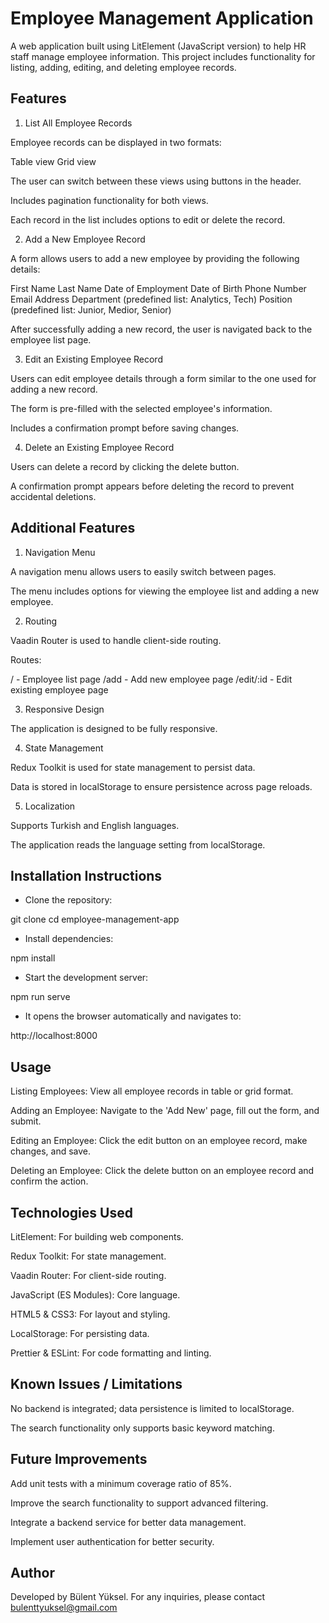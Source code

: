 # Employee Management Application

A web application built using LitElement (JavaScript version) to help HR staff manage employee information. This project includes functionality for listing, adding, editing, and deleting employee records.

## Features

1. List All Employee Records

Employee records can be displayed in two formats:

Table view
Grid view

The user can switch between these views using buttons in the header.

Includes pagination functionality for both views.

Each record in the list includes options to edit or delete the record.

2. Add a New Employee Record

A form allows users to add a new employee by providing the following details:

First Name
Last Name
Date of Employment
Date of Birth
Phone Number
Email Address
Department (predefined list: Analytics, Tech)
Position (predefined list: Junior, Medior, Senior)

After successfully adding a new record, the user is navigated back to the employee list page.

3. Edit an Existing Employee Record

Users can edit employee details through a form similar to the one used for adding a new record.

The form is pre-filled with the selected employee's information.

Includes a confirmation prompt before saving changes.

4. Delete an Existing Employee Record

Users can delete a record by clicking the delete button.

A confirmation prompt appears before deleting the record to prevent accidental deletions.

## Additional Features

1. Navigation Menu

A navigation menu allows users to easily switch between pages.

The menu includes options for viewing the employee list and adding a new employee.

2. Routing

Vaadin Router is used to handle client-side routing.

Routes:

/ - Employee list page
/add - Add new employee page
/edit/:id - Edit existing employee page

3. Responsive Design

The application is designed to be fully responsive.

4. State Management

Redux Toolkit is used for state management to persist data.

Data is stored in localStorage to ensure persistence across page reloads.

5. Localization

Supports Turkish and English languages.

The application reads the language setting from localStorage.

## Installation Instructions

- Clone the repository:

git clone <repository-url>
cd employee-management-app

- Install dependencies:

npm install

- Start the development server:

npm run serve

- It opens the browser automatically and navigates to:

http://localhost:8000

## Usage

Listing Employees: View all employee records in table or grid format.

Adding an Employee: Navigate to the 'Add New' page, fill out the form, and submit.

Editing an Employee: Click the edit button on an employee record, make changes, and save.

Deleting an Employee: Click the delete button on an employee record and confirm the action.

## Technologies Used

LitElement: For building web components.

Redux Toolkit: For state management.

Vaadin Router: For client-side routing.

JavaScript (ES Modules): Core language.

HTML5 & CSS3: For layout and styling.

LocalStorage: For persisting data.

Prettier & ESLint: For code formatting and linting.

## Known Issues / Limitations

No backend is integrated; data persistence is limited to localStorage.

The search functionality only supports basic keyword matching.

## Future Improvements

Add unit tests with a minimum coverage ratio of 85%.

Improve the search functionality to support advanced filtering.

Integrate a backend service for better data management.

Implement user authentication for better security.

## Author

Developed by Bülent Yüksel. For any inquiries, please contact bulenttyuksel@gmail.com
